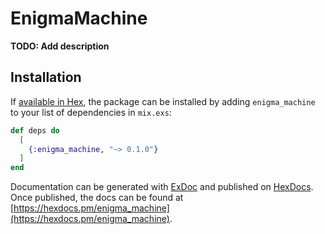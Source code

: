 # EnigmaMachine

**TODO: Add description**

## Installation

If [available in Hex](https://hex.pm/docs/publish), the package can be installed
by adding `enigma_machine` to your list of dependencies in `mix.exs`:

```elixir
def deps do
  [
    {:enigma_machine, "~> 0.1.0"}
  ]
end
```

Documentation can be generated with [ExDoc](https://github.com/elixir-lang/ex_doc)
and published on [HexDocs](https://hexdocs.pm). Once published, the docs can
be found at [https://hexdocs.pm/enigma_machine](https://hexdocs.pm/enigma_machine).

